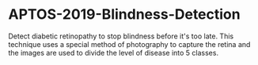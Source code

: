 # APTOS-2019-Blindness-Detection
Detect diabetic retinopathy to stop blindness before it's too late. This technique uses a special method of photography to capture the retina and the images are used to divide the level of disease into 5 classes.

